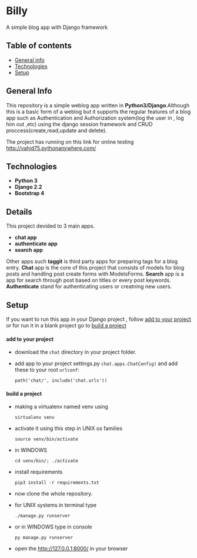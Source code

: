 # Billy

A simple blog app with Django framework


## Table of contents
* [General info](#general-info)
* [Technologies](#technologies)
* [Setup](#setup)


## General Info
This repository is a simple weblog app written in **Python3/Django**.Although this is a basic form of a weblog but it supports the regular features of a blog app such as Authentication and Authorization system(log the user in , log him out ,etc) using the django session framework and CRUD proccess(create,read,update and delete).


The project has running on this link for online testing  http://vahid75.pythonanywhere.com/



## Technologies
* **Python 3**
* **Django 2.2**
* **Bootstrap 4**









## Details


This project devided to 3 main apps.
* **chat app**
* **authenticate app**
* **search app**

Other apps such **taggit** is third party apps for preparing tags for a blog entry.
**Chat** app is the core of this project that consists of models for blog posts and handling post create forms with ModelsForms.
**Search** app is a app for search through post based on titles or every post keywords.
**Authenticate** stand for authenticating users or creatning new users.  





## Setup



If you want to run this app in your Django project , follow [add to your project](#add-to-your-project) or for run it in a blank project go to [build a project](#build-a-project)



#### add to your project

- download the ```chat```  directory in your project folder.

- add app to your project settings.py ```chat.apps.ChatConfig)``` and add these to your root ```urlconf```:

  ```path('chat/', include('chat.urls'))```



#### build a project

- making a virtualenv named venv using 

  ```virtualenv venv ```	
  
- activate it using this step in UNIX os families

  ```source venv/bin/activate```
  
- in WINDOWS

  ```cd venv/bin/; ./activate```
  
- install requirements 
  

  ```pip3 install -r requirements.txt```

- now clone the whole repository.
- for UNIX systems in terminal type

  ```./manage.py runserver```
  
- or in WINDOWS type in console 

  ```py manage.py runserver```
  
- open the http://127.0.0.1:8000/ in your browser
